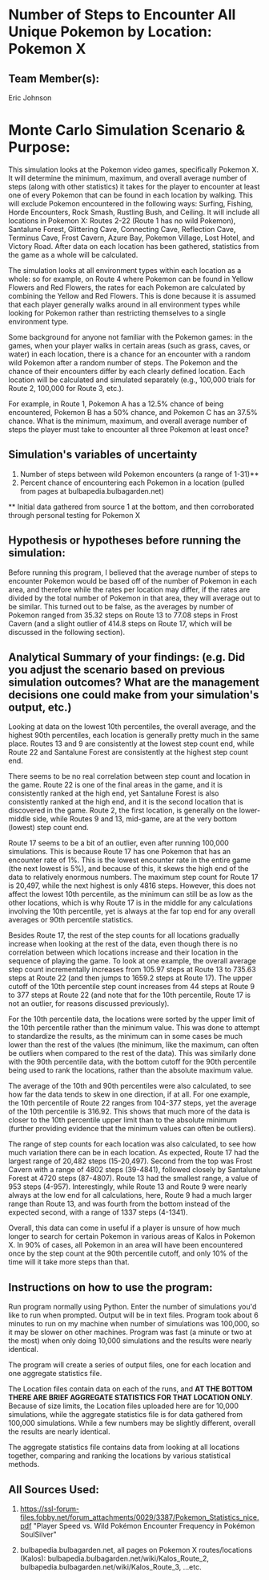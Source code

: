 # Number of Steps to Encounter All Unique Pokemon by Location: Pokemon X

## Team Member(s): 
Eric Johnson

# Monte Carlo Simulation Scenario & Purpose:
This simulation looks at the Pokemon video games, specifically Pokemon X. It will determine the minimum, maximum, and overall average number of steps (along with other statistics) it takes for the player to encounter at least one of every Pokemon that can be found in each location by walking. This will exclude Pokemon encountered in the following ways: Surfing, Fishing, Horde Encounters, Rock Smash, Rustling Bush, and Ceiling. It will include all locations in Pokemon X: Routes 2-22 (Route 1 has no wild Pokemon), Santalune Forest, Glittering Cave, Connecting Cave, Reflection Cave, Terminus Cave, Frost Cavern, Azure Bay, Pokemon Village, Lost Hotel, and Victory Road. After data on each location has been gathered, statistics from the game as a whole will be calculated.

The simulation looks at all environment types within each location as a whole: so for example, on Route 4 where Pokemon can be found in Yellow Flowers and Red Flowers, the rates for each Pokemon are calculated by combining the Yellow and Red Flowers. This is done because it is assumed that each player generally walks around in all environment types while looking for Pokemon rather than restricting themselves to a single environment type.  

Some background for anyone not familiar with the Pokemon games: in the games, when your player walks in certain areas (such as grass, caves, or water) in each location, there is a chance for an encounter with a random wild Pokemon after a random number of steps. The Pokemon and the chance of their encounters differ by each clearly defined location. Each location will be calculated and simulated separately (e.g., 100,000 trials for Route 2, 100,000 for Route 3, etc.). 

For example, in Route 1, Pokemon A has a 12.5% chance of being encountered, Pokemon B has a 50% chance, and Pokemon C has an 37.5% chance. What is the minimum, maximum, and overall average number of steps the player must take to encounter all three Pokemon at least once? 

## Simulation's variables of uncertainty
1. Number of steps between wild Pokemon encounters (a range of 1-31)**
2. Percent chance of encountering each Pokemon in a location (pulled from pages at bulbapedia.bulbagarden.net)

** Initial data gathered from source 1 at the bottom, and then corroborated through personal testing for Pokemon X

## Hypothesis or hypotheses before running the simulation:
Before running this program, I believed that the average number of steps to encounter Pokemon would be based off of the number of Pokemon in each area, and therefore while the rates per location may differ, if the rates are divided by the total number of Pokemon in that area, they will average out to be similar. This turned out to be false, as the averages by number of Pokemon ranged from 35.32 steps on Route 13 to 77.08 steps in Frost Cavern (and a slight outlier of 414.8 steps on Route 17, which will be discussed in the following section).  

## Analytical Summary of your findings: (e.g. Did you adjust the scenario based on previous simulation outcomes?  What are the management decisions one could make from your simulation's output, etc.)
Looking at data on the lowest 10th percentiles, the overall average, and the highest 90th percentiles, each location is generally pretty much in the same place. Routes 13 and 9 are consistently at the lowest step count end, while Route 22 and Santalune Forest are consistently at the highest step count end. 

There seems to be no real correlation between step count and location in the game. Route 22 is one of the final areas in the game, and it is consistently ranked at the high end, yet Santalune Forest is also consistently ranked at the high end, and it is the second location that is discovered in the game. Route 2, the first location, is generally on the lower-middle side, while Routes 9 and 13, mid-game, are at the very bottom (lowest) step count end. 

Route 17 seems to be a bit of an outlier, even after running 100,000 simulations. This is because Route 17 has one Pokemon that has an encounter rate of 1%. This is the lowest encounter rate in the entire game (the next lowest is 5%), and because of this, it skews the high end of the data to relatively enormous numbers. The maximum step count for Route 17 is 20,497, while the next highest is only 4816 steps. However, this does not affect the lowest 10th percentile, as the minimum can still be as low as the other locations, which is why Route 17 is in the middle for any calculations involving the 10th percentile, yet is always at the far top end for any overall averages or 90th percentile statistics. 

Besides Route 17, the rest of the step counts for all locations gradually increase when looking at the rest of the data, even though there is no correlation between which locations increase and their location in the sequence of playing the game. To look at one example, the overall average step count incrementally increases from 105.97 steps at Route 13 to 735.63 steps at Route 22 (and then jumps to 1659.2 steps at Route 17). The upper cutoff of the 10th percentile step count increases from 44 steps at Route 9 to 377 steps at Route 22 (and note that for the 10th percentile, Route 17 is not an outlier, for reasons discussed previously). 

For the 10th percentile data, the locations were sorted by the upper limit of the 10th percentile rather than the minimum value. This was done to attempt to standardize the results, as the minimum can in some cases be much lower than the rest of the values (the minimum, like the maximum, can often be outliers when compared to the rest of the data). This was similarly done with the 90th percentile data, with the bottom cutoff for the 90th percentile being used to rank the locations, rather than the absolute maximum value. 

The average of the 10th and 90th percentiles were also calculated, to see how far the data tends to skew in one direction, if at all. For one example, the 10th percentile of Route 22 ranges from 104-377 steps, yet the average of the 10th percentile is 316.92. This shows that much more of the data is closer to the 10th percentile upper limit than to the absolute minimum (further providing evidence that the minimum values can often be outliers). 

The range of step counts for each location was also calculated, to see how much variation there can be in each location. As expected, Route 17 had the largest range of 20,482 steps (15-20,497). Second from the top was Frost Cavern with a range of 4802 steps (39-4841), followed closely by Santalune Forest at 4720 steps (87-4807). Route 13 had the smallest range, a value of 953 steps (4-957). Interestingly, while Route 13 and Route 9 were nearly always at the low end for all calculations, here, Route 9 had a much larger range than Route 13, and was fourth from the bottom instead of the expected second, with a range of 1337 steps (4-1341).  

Overall, this data can come in useful if a player is unsure of how much longer to search for certain Pokemon in various areas of Kalos in Pokemon X. In 90% of cases, all Pokemon in an area will have been encountered once by the step count at the 90th percentile cutoff, and only 10% of the time will it take more steps than that. 

## Instructions on how to use the program:
Run program normally using Python. Enter the number of simulations you'd like to run when prompted. Output will be in text files. 
Program took about 6 minutes to run on my machine when number of simulations was 100,000, so it may be slower on other machines.
Program was fast (a minute or two at the most) when only doing 10,000 simulations and the results were nearly identical. 

The program will create a series of output files, one for each location and one aggregate statistics file. 

The Location files contain data on each of the runs, and **AT THE BOTTOM THERE ARE BRIEF AGGREGATE STATISTICS FOR THAT LOCATION ONLY**.
Because of size limits, the Location files uploaded here are for 10,000 simulations, while the aggregate statistics file is for data gathered from 100,000 simulations. While a few numbers may be slightly different, overall the results are nearly identical.

The aggregate statistics file contains data from looking at all locations together, comparing and ranking the locations by various statistical methods. 


## All Sources Used:
1. https://ssl-forum-files.fobby.net/forum_attachments/0029/3387/Pokemon_Statistics_nice.pdf
"Player Speed vs. Wild Pokémon Encounter Frequency in Pokémon SoulSilver"

2. bulbapedia.bulbagarden.net, all pages on Pokemon X routes/locations (Kalos):
bulbapedia.bulbagarden.net/wiki/Kalos_Route_2, 
bulbapedia.bulbagarden.net/wiki/Kalos_Route_3,
...etc.









 

